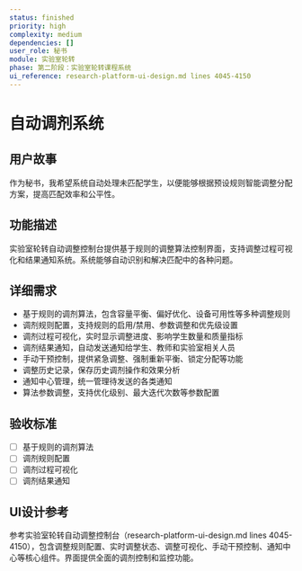 ```yaml
---
status: finished
priority: high
complexity: medium
dependencies: []
user_role: 秘书
module: 实验室轮转
phase: 第二阶段：实验室轮转课程系统
ui_reference: research-platform-ui-design.md lines 4045-4150
---
```


# 自动调剂系统

## 用户故事
作为秘书，我希望系统自动处理未匹配学生，以便能够根据预设规则智能调整分配方案，提高匹配效率和公平性。

## 功能描述
实验室轮转自动调整控制台提供基于规则的调整算法控制界面，支持调整过程可视化和结果通知系统。系统能够自动识别和解决匹配中的各种问题。

## 详细需求
- 基于规则的调剂算法，包含容量平衡、偏好优化、设备可用性等多种调整规则
- 调剂规则配置，支持规则的启用/禁用、参数调整和优先级设置
- 调剂过程可视化，实时显示调整进度、影响学生数量和质量指标
- 调剂结果通知，自动发送通知给学生、教师和实验室相关人员
- 手动干预控制，提供紧急调整、强制重新平衡、锁定分配等功能
- 调整历史记录，保存历史调剂操作和效果分析
- 通知中心管理，统一管理待发送的各类通知
- 算法参数调整，支持优化级别、最大迭代次数等参数配置

## 验收标准
- [ ] 基于规则的调剂算法
- [ ] 调剂规则配置
- [ ] 调剂过程可视化
- [ ] 调剂结果通知

## UI设计参考
参考实验室轮转自动调整控制台（research-platform-ui-design.md lines 4045-4150），包含调整规则配置、实时调整状态、调整可视化、手动干预控制、通知中心等核心组件。界面提供全面的调剂控制和监控功能。